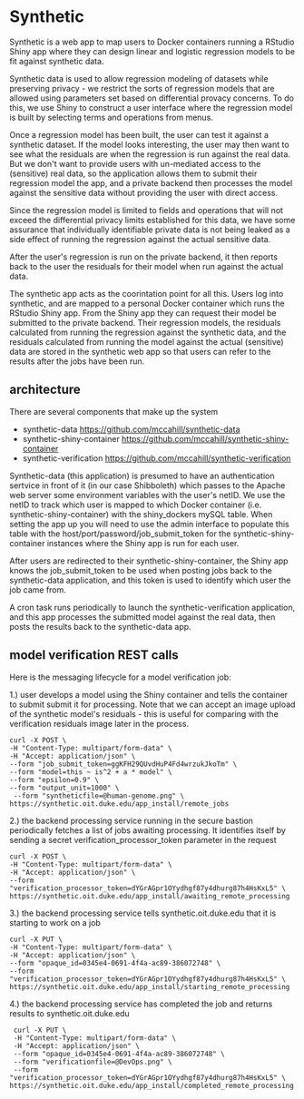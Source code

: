 # Synthetic

Synthetic is a web app to map users to Docker containers running a RStudio Shiny app
where they can design linear and logistic regression models to be fit against
synthetic data.

Synthetic data is used to allow regression modeling of datasets while preserving 
privacy - we restrict the sorts of regression models that are allowed using parameters
set based on differential provacy concerns. To do this, we use Shiny to construct
a user interface where the regression model is built by selecting terms and operations
from menus.

Once a regression model has been built, the user can test it against a synthetic dataset.
If the model looks interesting, the user may then want to see what the residuals are
when the regression is run against the real data. But we don't want to provide users
with un-mediated access to the (sensitive) real data, so the application allows them to
submit their regression model the app, and a private backend then processes the model
against the sensitive data without providing the user with direct access. 

Since the regression model is limited to fields and operations that will not exceed 
the differential privacy limits established for this data, we have some assurance that
individually identifiable private data is not being leaked as a side effect of running
the regression against the actual sensitive data. 

After the user's regression is run on the private backend, it then reports back to 
the user the residuals for their model when run against the actual data.

The synthetic app acts as the coorintation point for all this. Users log into synthetic,
and are mapped to a personal Docker container which runs the RStudio Shiny app. From the
Shiny app they can request their model be submitted to the private backend. Their regression
models, the residuals calculated from running the regression against the synthetic data, and 
the residuals calculated from running the model against the actual (sensitive) data are
stored in the synthetic web app so that users can refer to the results after the jobs have
been run.

## architecture
There are several components that make up the system
- synthetic-data   https://github.com/mccahill/synthetic-data 
- synthetic-shiny-container   https://github.com/mccahill/synthetic-shiny-container
- synthetic-verification   https://github.com/mccahill/synthetic-verification

Synthetic-data (this application) is presumed to have an authentication sertvice in 
front of it (in our case Shibboleth) which passes to the Apache web server some environment
variables with the user's netID. We use the netID to track which user is mapped to which
Docker container (i.e. synthetic-shiny-container) with the shiny_dockers mySQL table.
When setting the app up you will need to use the admin interface to populate this table
with the host/port/password/job_submit_token for the synthetic-shiny-container instances
where the Shiny app is run for each user.

After users are redirected to their synthetic-shiny-container, the Shiny app knows the
job_submit_token to be used when posting jobs back to the synthetic-data application,
and this token is used to identify which user the job came from.

A cron task runs periodically to launch the synthetic-verification application, and this
app processes the submitted model against the real data, then posts the results back to
the synthetic-data app.


## model verification REST calls
Here is the messaging lifecycle for a model verification job:

1.) user develops a model using the Shiny container and tells the container to submit
submit it for processing. Note that we can accept an image upload of the synthetic
model's residuals - this is useful for comparing with the verification residuals image
later in the process.

```
curl -X POST \
-H "Content-Type: multipart/form-data" \
-H "Accept: application/json" \
--form "job_submit_token=ggKFH29QUvdHuP4Fd4wrzukJkoTm" \
--form "model=this ~ is^2 + a * model" \
--form "epsilon=0.9" \
--form "output_unit=1000" \
 --form "syntheticfile=@human-genome.png" \
https://synthetic.oit.duke.edu/app_install/remote_jobs
```

2.) the backend processing service running in the secure bastion periodically
fetches a list of jobs awaiting processing. It identifies itself by sending a 
secret verification_processor_token parameter in the request

```
curl -X POST \
-H "Content-Type: multipart/form-data" \
-H "Accept: application/json" \
--form "verification_processor_token=dYGrAGpr1OYydhgf87y4dhurg87h4HsKxL5" \
https://synthetic.oit.duke.edu/app_install/awaiting_remote_processing
```

3.) the backend processing service tells synthetic.oit.duke.edu 
that it is starting to work on a job

```
curl -X PUT \
-H "Content-Type: multipart/form-data" \
-H "Accept: application/json" \
--form "opaque_id=0345e4-0691-4f4a-ac89-386072748" \
--form "verification_processor_token=dYGrAGpr1OYydhgf87y4dhurg87h4HsKxL5" \
https://synthetic.oit.duke.edu/app_install/starting_remote_processing
```

4.) the backend processing service has completed the job and returns
results to synthetic.oit.duke.edu
```
 curl -X PUT \
 -H "Content-Type: multipart/form-data" \
 -H "Accept: application/json" \
 --form "opaque_id=0345e4-0691-4f4a-ac89-386072748" \
 --form "verificationfile=@DevOps.png" \
 --form "verification_processor_token=dYGrAGpr1OYydhgf87y4dhurg87h4HsKxL5" \
https://synthetic.oit.duke.edu/app_install/completed_remote_processing
```





